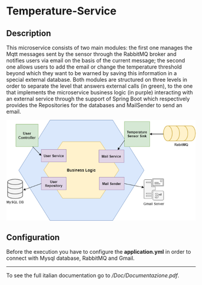 # Temperature-Service

## Description
This microservice consists of two main modules: the first one manages the Mqtt messages sent by the sensor through the RabbitMQ broker and notifies users via email on the basis of the current message; the second one allows users to add the email or change the temperature threshold beyond which they want to be warned by saving this information in a special external database. Both modules are structured on three levels in order to separate the level that answers external calls (in green), to the one that implements the microservice business logic (in purple) interacting with an external service through the support of Spring Boot which respectively provides the Repositories for the databases and MailSender to send an email.

![Architettura](/Doc/images/Temperature-Service.png) </br>

## Configuration
Before the execution you have to configure the **application.yml** in order to connect with Mysql database, RabbitMQ and Gmail. </br>

---

To see the full italian documentation go to */Doc/Documentazione.pdf*.